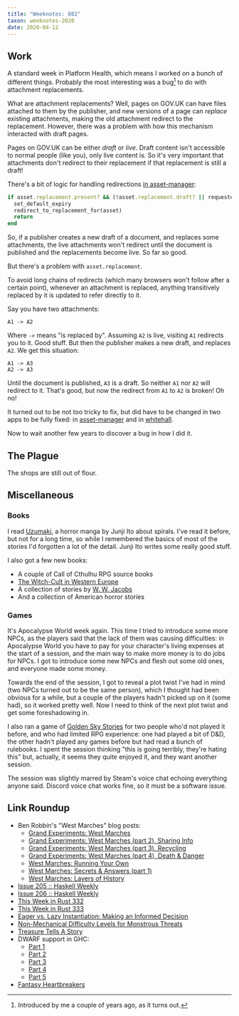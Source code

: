```yaml
---
title: "Weeknotes: 082"
taxon: weeknotes-2020
date: 2020-04-12
---
```


## Work

A standard week in Platform Health, which means I worked on a bunch of
different things.  Probably the most interesting was a bug[^me] to do
with attachment replacements.

[^me]: Introduced by me a couple of years ago, as it turns out.

What are attachment replacements?  Well, pages on GOV.UK can have
files attached to them by the publisher, and new versions of a page
can *replace* existing attachments, making the old attachment redirect
to the replacement.  However, there was a problem with how this
mechanism interacted with draft pages.

Pages on GOV.UK can be either *draft* or *live*.  Draft content isn't
accessible to normal people (like you), only live content is.  So it's
very important that attachments don't redirect to their replacement if
that replacement is still a draft!

There's a bit of logic for handling redirections [in asset-manager][]:

```ruby
if asset.replacement.present? && (!asset.replacement.draft? || requested_from_draft_assets_host?)
  set_default_expiry
  redirect_to_replacement_for(asset)
  return
end
```

So, if a publisher creates a new draft of a document, and replaces
some attachments, the live attachments won't redirect until the
document is published and the replacements become live. So far so
good.

But there's a problem with `asset.replacement`.

To avoid long chains of redirects (which many browsers won't follow
after a certain point), whenever an attachment is replaced, anything
transitively replaced by it is updated to refer directly to it.

Say you have two attachments:

```
A1 -> A2
```

Where `->` means "is replaced by".  Assuming `A2` is live, visiting
`A1` redirects you to it.  Good stuff.  But then the publisher makes a
new draft, and replaces `A2`.  We get this situation:

```
A1 -> A3
A2 -> A3
```

Until the document is published, `A3` is a draft.  So neither `A1` nor
`A2` will redirect to it.  That's good, but now the redirect from `A1`
to `A2` is broken!  Oh no!

It turned out to be not too tricky to fix, but did have to be changed
in two apps to be fully fixed: in [asset-manager][] and in
[whitehall][].

Now to wait another few years to discover a bug in how I did it.

[in asset-manager]: https://github.com/alphagov/asset-manager/blob/c1dd51c49fae63d9c4021cc1adc54690dab98cb9/app/controllers/media_controller.rb#L8-L12
[asset-manager]: https://github.com/alphagov/asset-manager/pull/750
[whitehall]: https://github.com/alphagov/whitehall/pull/5530


## The Plague

The shops are still out of flour.


## Miscellaneous

### Books

I read [Uzumaki][], a horror manga by Junji Ito about spirals.  I've
read it before, but not for a long time, so while I remembered the
basics of most of the stories I'd forgotten a lot of the detail.
Junji Ito writes some really good stuff.

I also got a few new books:

- A couple of Call of Cthulhu RPG source books
- [The Witch-Cult in Western Europe][]
- A collection of stories by [W. W. Jacobs][]
- And a collection of American horror stories

[Uzumaki]: https://en.wikipedia.org/wiki/Uzumaki
[The Witch-Cult in Western Europe]: https://en.wikipedia.org/wiki/The_Witch-Cult_in_Western_Europe
[W. W. Jacobs]: https://en.wikipedia.org/wiki/W._W._Jacobs

### Games

It's Apocalypse World week again.  This time I tried to introduce some
more NPCs, as the players said that the lack of them was causing
difficulties: in Apocalypse World you have to pay for your character's
living expenses at the start of a session, and the main way to make
more money is to do jobs for NPCs.  I got to introduce some new NPCs
and flesh out some old ones, and everyone made some money.

Towards the end of the session, I got to reveal a plot twist I've had
in mind (two NPCs turned out to be the same person), which I thought
had been obvious for a while, but a couple of the players hadn't
picked up on it (some had), so it worked pretty well.  Now I need to
think of the next plot twist and get some foreshadowing in.

I also ran a game of [Golden Sky Stories][] for two people who'd not
played it before, and who had limited RPG experience: one had played a
bit of D&D, the other hadn't played any games before but had read a
bunch of rulebooks.  I spent the session thinking "this is going
terribly, they're hating this" but, actually, it seems they quite
enjoyed it, and they want another session.

The session was slightly marred by Steam's voice chat echoing
everything anyone said.  Discord voice chat works fine, so it must be
a software issue.

[Golden Sky Stories]: https://tvtropes.org/pmwiki/pmwiki.php/TabletopGame/GoldenSkyStories

## Link Roundup

- Ben Robbin's "West Marches" blog posts:
  - [Grand Experiments: West Marches](http://arsludi.lamemage.com/index.php/78/grand-experiments-west-marches/)
  - [Grand Experiments: West Marches (part 2), Sharing Info](http://arsludi.lamemage.com/index.php/79/grand-experiments-west-marches-part-2-sharing-info/)
  - [Grand Experiments: West Marches (part 3), Recycling](http://arsludi.lamemage.com/index.php/80/grand-experiments-west-marches-part-3-recycling/)
  - [Grand Experiments: West Marches (part 4), Death & Danger](http://arsludi.lamemage.com/index.php/81/grand-experiments-west-marches-part-4-death-danger/)
  - [West Marches: Running Your Own](http://arsludi.lamemage.com/index.php/94/west-marches-running-your-own/)
  - [West Marches: Secrets & Answers (part 1)](http://arsludi.lamemage.com/index.php/705/west-marches-secrets-answers-part-1/)
  - [West Marches: Layers of History](http://arsludi.lamemage.com/index.php/949/west-marches-layers-of-history/)
- [Issue 205 :: Haskell Weekly](https://haskellweekly.news/issue/205.html)
- [Issue 206 :: Haskell Weekly](https://haskellweekly.news/issue/206.html)
- [This Week in Rust 332](https://this-week-in-rust.org/blog/2020/03/31/this-week-in-rust-332/)
- [This Week in Rust 333](https://this-week-in-rust.org/blog/2020/04/07/this-week-in-rust-333/)
- [Eager vs. Lazy Instantiation: Making an Informed Decision](https://www.tweag.io/posts/2020-04-02-lazy-eager-instantiation.html)
- [Non-Mechanical Difficulty Levels for Monstrous Threats](http://blog.trilemma.com/2014/10/non-mechanical-difficulty-levels-for.html)
- [Treasure Tells A Story](http://arsludi.lamemage.com/index.php/99/treasure-tells-a-story/)
- DWARF support in GHC:
  - [Part 1](http://www.well-typed.com/blog/2020/04/dwarf-1/)
  - [Part 2](http://www.well-typed.com/blog/2020/04/dwarf-2/)
  - [Part 3](http://www.well-typed.com/blog/2020/04/dwarf-3/)
  - [Part 4](http://www.well-typed.com/blog/2020/04/dwarf-4/)
  - [Part 5](http://www.well-typed.com/blog/2020/04/dwarf-5/)
- [Fantasy Heartbreakers](http://www.indie-rpgs.com/articles/9/)
